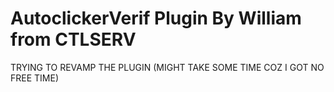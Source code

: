 # AutoclickerVerif Plugin By William from CTLSERV

TRYING TO REVAMP THE PLUGIN (MIGHT TAKE SOME TIME COZ I GOT NO FREE TIME)
